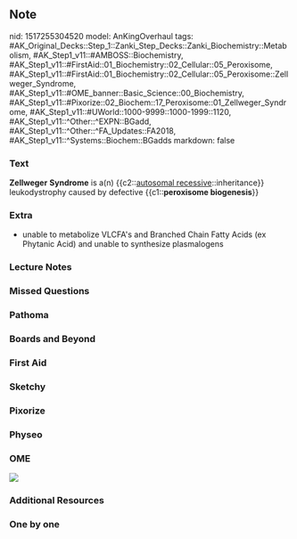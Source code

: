 ## Note
nid: 1517255304520
model: AnKingOverhaul
tags: #AK_Original_Decks::Step_1::Zanki_Step_Decks::Zanki_Biochemistry::Metabolism, #AK_Step1_v11::#AMBOSS::Biochemistry, #AK_Step1_v11::#FirstAid::01_Biochemistry::02_Cellular::05_Peroxisome, #AK_Step1_v11::#FirstAid::01_Biochemistry::02_Cellular::05_Peroxisome::Zellweger_Syndrome, #AK_Step1_v11::#OME_banner::Basic_Science::00_Biochemistry, #AK_Step1_v11::#Pixorize::02_Biochem::17_Peroxisome::01_Zellweger_Syndrome, #AK_Step1_v11::#UWorld::1000-9999::1000-1999::1120, #AK_Step1_v11::^Other::^EXPN::BGadd, #AK_Step1_v11::^Other::^FA_Updates::FA2018, #AK_Step1_v11::^Systems::Biochem::BGadds
markdown: false

### Text
<b>Zellweger</b> <b>Syndrome</b> is a(n) {{c2::<u>autosomal
recessive</u>::inheritance}} leukodystrophy caused by defective
{{c1::<b>peroxisome biogenesis</b>}}

### Extra
- unable to metabolize VLCFA's and Branched Chain Fatty Acids (ex Phytanic Acid) and unable to synthesize plasmalogens

### Lecture Notes


### Missed Questions


### Pathoma


### Boards and Beyond


### First Aid


### Sketchy


### Pixorize


### Physeo


### OME
<div class="ome-widget">
  <a href=
  "https://onlinemeded.org/spa/biochemistry?ref=anki"><img src=
  "_OME_AnkiFlashcards_Topic_2.png"></a>
</div>

### Additional Resources


### One by one

